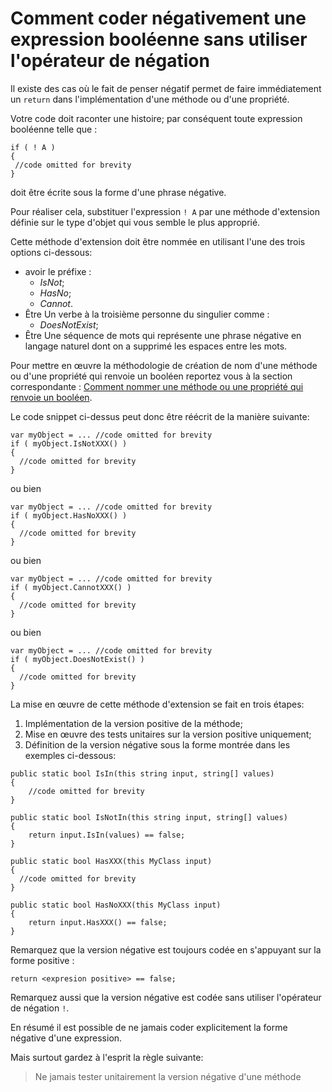 # Comment coder négativement une expression booléenne sans utiliser l'opérateur de négation

  
 Il existe des cas où le fait de penser négatif permet de faire immédiatement un ```return``` dans l'implémentation d'une méthode ou d'une propriété.
 
 Votre code doit raconter une histoire; par conséquent toute expression booléenne telle que :
 
 ```Csharp
if ( ! A )
{
  //code omitted for brevity
}
```
 
 doit être écrite sous la forme d'une phrase négative. 
 
 Pour réaliser cela, substituer l'expression ```! A``` par  une méthode d'extension définie sur le type d'objet qui vous semble le plus approprié.
  
 Cette méthode d'extension doit être nommée en utilisant l'une des trois options ci-dessous:
* avoir le préfixe :
  * *IsNot*; 
  * *HasNo*; 
  * *Cannot*.
* Être Un verbe à la troisième personne du singulier comme :
  * *DoesNotExist*;
* Être Une séquence de mots qui représente une phrase négative en langage naturel dont on a supprimé les espaces entre les mots.
 
Pour mettre en œuvre la méthodologie de création de nom d'une méthode ou d'une propriété qui renvoie un booléen reportez vous à la section correspondante : [Comment nommer une méthode ou une propriété qui renvoie un booléen](NameThingsCorrectly/HowToCreateNameForBooleanMethodOrPrperty.md).
 

Le code snippet ci-dessus peut donc être réécrit de la manière suivante:

```Csharp
var myObject = ... //code omitted for brevity
if ( myObject.IsNotXXX() )
{
  //code omitted for brevity
}
```

ou bien

```Csharp
var myObject = ... //code omitted for brevity
if ( myObject.HasNoXXX() )
{
  //code omitted for brevity
}
```

ou bien

```Csharp
var myObject = ... //code omitted for brevity
if ( myObject.CannotXXX() )
{
  //code omitted for brevity
}
```

ou bien

```Csharp
var myObject = ... //code omitted for brevity
if ( myObject.DoesNotExist() )
{
  //code omitted for brevity
}
```

La mise en œuvre de cette méthode d'extension se fait en trois étapes:
1. Implémentation de la version positive de la méthode;
2. Mise en œuvre des tests unitaires sur la version positive uniquement;
3. Définition de la version négative sous la forme montrée dans les exemples ci-dessous:

```Csharp
public static bool IsIn(this string input, string[] values)
{
    //code omitted for brevity
}

public static bool IsNotIn(this string input, string[] values)
{
    return input.IsIn(values) == false;
}
```

```Csharp
public static bool HasXXX(this MyClass input)
{
  //code omitted for brevity
}

public static bool HasNoXXX(this MyClass input)
{
    return input.HasXXX() == false;
}
```

Remarquez que la version négative est toujours codée en s'appuyant sur la forme positive :
```Csharp
return <expresion positive> == false;
```

Remarquez aussi que la version négative est codée sans utiliser l'opérateur de négation ```!```.

En résumé il est possible de ne jamais coder explicitement la forme négative d'une expression.

Mais surtout gardez à l'esprit la règle suivante:

>Ne jamais tester unitairement la version négative d'une méthode 

